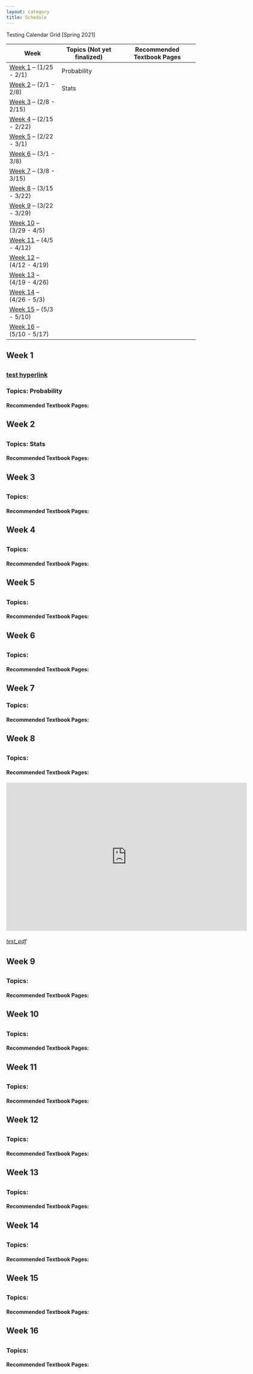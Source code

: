 ```yaml
---
layout: category
title: Schedule
---
```


Testing Calendar Grid [Spring 2021]
<div class = "Calendar-Grid">
    <table>
        <thead>
          <tr>
            <th>Week</th>
            <th>Topics (Not yet finalized)</th>
            <th>Recommended Textbook Pages</th>
          </tr>
        </thead>
        <tbody>
          <tr>
            <td><a href="#Week1">Week 1</a> &ndash; (1/25 - 2/1)</td>
            <td>Probability</td>
            <td></td>
          </tr>
          <tr>
            <td><a href="#Week2">Week 2</a> &ndash; (2/1 - 2/8)</td>
            <td>Stats</td>
            <td></td>
          </tr>
          <tr>
            <td><a href="#Week3">Week 3</a> &ndash; (2/8 - 2/15)</td>
            <td></td>
            <td></td>
          </tr>
          <tr>
            <td><a href="#Week4">Week 4</a> &ndash; (2/15 - 2/22)</td>
            <td></td>
            <td></td>
          </tr>
          <tr>
            <td><a href="#Week5">Week 5</a> &ndash; (2/22 - 3/1)</td>
            <td></td>
            <td></td>
          </tr>
          <tr>
            <td><a href="#Week6">Week 6</a> &ndash; (3/1 - 3/8)</td>
            <td></td>
            <td></td>
          </tr>
          <tr>
            <td><a href="#Week7">Week 7</a> &ndash; (3/8 - 3/15)</td>
            <td></td>
            <td></td>
          </tr>
          <tr>
            <td><a href="#Week8">Week 8</a> &ndash; (3/15 - 3/22)</td>
            <td></td>
            <td></td>
          </tr>
          <tr>
            <td><a href="#Week9">Week 9</a> &ndash; (3/22 - 3/29)</td>
            <td></td>
            <td></td>
          </tr>
          <tr>
            <td><a href="#Week10">Week 10</a> &ndash; (3/29 - 4/5)</td>
            <td></td>
            <td></td>
          </tr>
          <tr>
            <td><a href="#Week11">Week 11</a> &ndash; (4/5 - 4/12)</td>
            <td></td>
            <td></td>
          </tr>
          <tr>
            <td><a href="#Week12">Week 12</a> &ndash; (4/12 - 4/19)</td>
            <td></td>
            <td></td>
          </tr>
          <tr>
            <td><a href="#Week13">Week 13</a> &ndash; (4/19 - 4/26)</td>
            <td></td>
            <td></td>
          </tr>
          <tr>
            <td><a href="#Week14">Week 14</a> &ndash; (4/26 - 5/3)</td>
            <td></td>
            <td></td>
          </tr>
          <tr>
            <td><a href="#Week15">Week 15</a> &ndash; (5/3 - 5/10)</td>
            <td></td>
            <td></td>
          </tr>
          <tr>
            <td><a href="#Week16">Week 16</a> &ndash; (5/10 - 5/17)</td>
            <td></td>
            <td></td>
          </tr> 
        </tbody>
      </table>
    </div>

<h2 id = "Week1"> Week 1<h2>
<h3><a href="https://stat400.github.io/PDFs/test/test.pdf" target="_blank">test hyperlink</a></h3>
<h3> Topics: Probability</h3>
<h4> Recommended Textbook Pages: </h4>

<h2 id = "Week2"> Week 2 <h2>
<h3> Topics: Stats</h3>
<h4> Recommended Textbook Pages: </h4>

<h2 id = "Week3"> Week 3 <h2>
<h3> Topics: </h3>
<h4> Recommended Textbook Pages: </h4>

<h2 id = "Week4"> Week 4 <h2>
<h3> Topics: </h3>
<h4> Recommended Textbook Pages: </h4>

<h2 id = "Week5"> Week 5 <h2>
<h3> Topics: </h3>
<h4> Recommended Textbook Pages: </h4>

<h2 id = "Week6"> Week 6 <h2>
<h3> Topics: </h3>
<h4> Recommended Textbook Pages: </h4>

<h2 id = "Week7"> Week 7</h2>
<h3> Topics: </h3>
<h4> Recommended Textbook Pages: </h4>

<h2 id = "Week8"> Week 8 <h2>
<h3> Topics: </h3>
<h4> Recommended Textbook Pages: </h4>
<div class = "embed_scaling">
    <iframe id="kmsembed-1_0dxz953f" width="640" height="394" src="https://mediaspace.illinois.edu/embed/secure/iframe/entryId/1_0dxz953f/uiConfId/26883701" class="kmsembed" allowfullscreen webkitallowfullscreen mozAllowFullScreen allow="autoplay *; fullscreen *; encrypted-media *" referrerPolicy="no-referrer-when-downgrade" sandbox="allow-forms allow-same-origin allow-scripts allow-top-navigation allow-pointer-lock allow-popups allow-modals allow-orientation-lock allow-popups-to-escape-sandbox allow-presentation allow-top-navigation-by-user-activation" frameborder="0" title="Kaltura Player"></iframe>
</div>

<h6><a href="https://stat400.github.io/PDFs/test/test.pdf" target="_blank">test_pdf</a></h6>

<h2 id = "Week9"> Week 9 <h2>
<h3> Topics: </h3>
<h4> Recommended Textbook Pages: </h4>

<h2 id = "Week10"> Week 10 <h2>
<h3> Topics: </h3>
<h4> Recommended Textbook Pages: </h4>

<h2 id = "Week11"> Week 11 <h2>
<h3> Topics: </h3>
<h4> Recommended Textbook Pages: </h4>

<h2 id = "Week12"> Week 12 <h2>
<h3> Topics: </h3>
<h4> Recommended Textbook Pages: </h4>

<h2 id = "Week13"> Week 13 <h2>
<h3> Topics: </h3>
<h4> Recommended Textbook Pages: </h4>

<h2 id = "Week14"> Week 14 <h2>
<h3> Topics: </h3>
<h4> Recommended Textbook Pages: </h4>

<h2 id = "Week15"> Week 15 <h2>
<h3> Topics: </h3>
<h4> Recommended Textbook Pages: </h4>

<h2 id = "Week16"> Week 16 <h2>
<h3> Topics: </h3>
<h4> Recommended Textbook Pages: </h4>